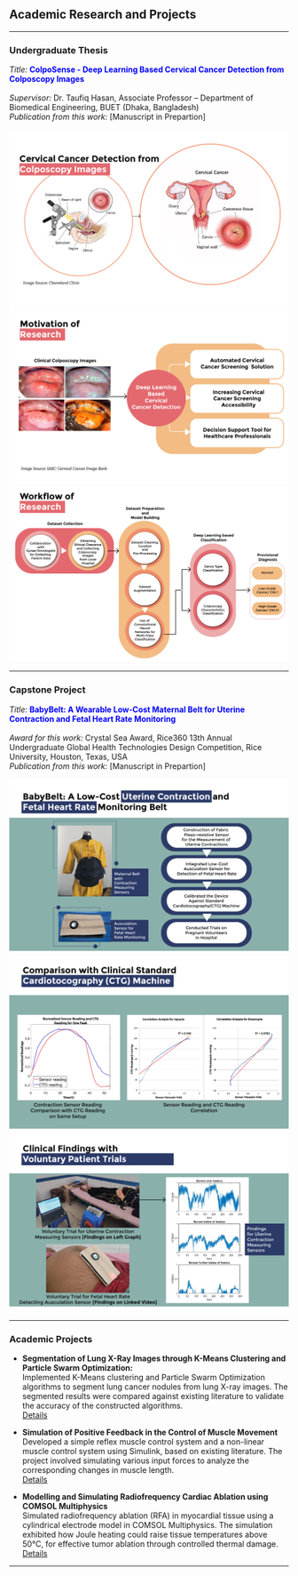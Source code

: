 ## Academic Research and Projects

---

### Undergraduate Thesis

_Title:_ <span style="color:blue">**ColpoSense - Deep Learning Based Cervical Cancer Detection from Colposcopy Images**</span>
<br><br>
_Supervisor:_ Dr. Taufiq Hasan, Associate Professor – Department of Biomedical Engineering, BUET (Dhaka, Bangladesh)
<br> 
_Publication from this work:_ [Manuscript in Prepartion]

![Image](Images/Thesis_1.png?raw=true")
![Image](Images/Thesis_2.png?raw=true")
![Image](Images/Thesis_3.png?raw=true")

---
### Capstone Project

_Title:_ <span style="color:blue">**BabyBelt: A Wearable Low‑Cost Maternal Belt for Uterine Contraction and Fetal Heart Rate
Monitoring**</span>
<br><br>
_Award for this work:_ Crystal Sea Award, Rice360 13th Annual Undergraduate Global Health Technologies Design Competition, Rice University, Houston, Texas, USA
<br>
_Publication from this work:_ [Manuscript in Prepartion]

![Image](Images/Project_1.png?raw=true")
![Image](Images/Project_2.png?raw=true")
![Image](Images/Project_3.png?raw=true")

---

### Academic Projects

- **Segmentation of Lung X-Ray Images through K-Means Clustering and Particle Swarm Optimization:**<br>
Implemented K-Means clustering and Particle Swarm Optimization algorithms to segment lung cancer nodules from lung X-ray images. The segmented results were compared against existing literature to validate the accuracy of the constructed algorithms.<br>
[Details](/PDF/Imaging.pdf)

- **Simulation of Positive Feedback in the Control of Muscle Movement**<br>
Developed a simple reflex muscle control system and a non-linear muscle control system using Simulink, based on existing literature. The project involved simulating various input forces to analyze the corresponding changes in muscle length.<br>
[Details](/PDF/Control.pdf)

- **Modelling and Simulating Radiofrequency Cardiac Ablation using COMSOL Multiphysics**<br>
Simulated radiofrequency ablation (RFA) in myocardial tissue using a cylindrical electrode model in COMSOL Multiphysics. The simulation exhibited how Joule heating could raise tissue temperatures above 50°C, for effective tumor ablation through controlled thermal damage.<br>
[Details](/PDF/COMSOL.pdf)

---
